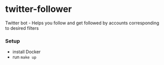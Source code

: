 # twitter-follower
Twitter bot - Helps you follow and get followed by accounts corresponding to desired filters

### Setup

- install Docker
- run ```make up```
